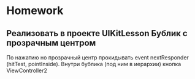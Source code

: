 # Homework
## Реализовать в проекте UIKitLesson Бублик с прозрачным центром
По нажатию но прозрачный центр прокидывать event nextResponder (hitTest, pointInside).
Внутри бублика (под ним в иерархии) кнопка ViewController2
